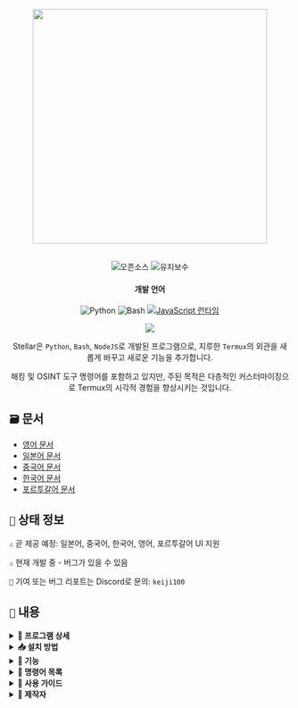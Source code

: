 <p align="center"> <kbd> <img src="https://i.pinimg.com/originals/02/87/d3/0287d3ba8b3330fca99f69e2001d3168.gif?semt=ais_hybrid&w=740" width="420"> </kbd><br><br>

<div align="center">

![오픈소스](https://img.shields.io/badge/오픈소스-3DA639?style=for-the-badge&logo=open-source-initiative&logoColor=white) ![유지보수](https://img.shields.io/badge/유지보수_중(예)-2ea44f?style=for-the-badge)

<h4>개발 언어</h4>

![Python](https://img.shields.io/badge/Python-3776AB?style=for-the-badge&logo=python&logoColor=white)
![Bash](https://img.shields.io/badge/Shell_스크립트-121011?style=for-the-badge&logo=gnu-bash&logoColor=white)
[![JavaScript 런타임](https://img.shields.io/badge/JavaScript_런타임-Node.js-yellow?style=for-the-badge&logo=javascript&logoColor=white&color=f7df1e&labelColor=000000)](https://nodejs.org/)

</div>

<div align="center">
    <img src="https://img.shields.io/badge/Stellar-6C00FF?style=for-the-badge&logo=stellar&logoColor=white&labelColor=121212"><br>
    <strong></strong>
</div>

<div align="center">

Stellar은 `Python`, `Bash`, `NodeJS`로 개발된 프로그램으로, 지루한 `Termux`의 외관을 새롭게 바꾸고 새로운 기능을 추가합니다.

해킹 및 OSINT 도구 명령어를 포함하고 있지만, 주된 목적은 다층적인 커스터마이징으로 Termux의 시각적 경험을 향상시키는 것입니다.

</div>

## `🗃️` 문서 

- [영어 문서](https://github.com/Keiji821/Stellar/blob/master/docs/README_English.md)
- [일본어 문서](https://github.com/Keiji821/Stellar/blob/master/docs/README_Japanese.md)
- [중국어 문서](https://github.com/Keiji821/Stellar/blob/master/docs/README_Chinese.md)
- [한국어 문서](https://github.com/Keiji821/Stellar/blob/master/docs/README_Korean.md)
- [포르투갈어 문서](https://github.com/Keiji821/Stellar/blob/master/docs/README_Portuguese.md)

## `📄` 상태 정보

`⚠️` 곧 제공 예정: 일본어, 중국어, 한국어, 영어, 포르투갈어 UI 지원

`⚠️` 현재 개발 중 - 버그가 있을 수 있음

`📌` 기여 또는 버그 리포트는 Discord로 문의: `keiji100`

## `📜` 내용

<details>
<summary><b>📑 프로그램 상세</b></summary>

```shell
프로그램 이름: Stellar
제작일: 2024/06/01
버전: v0.0.0 (개발 중)
크기: 17MB
지원 언어: 스페인어만
제작자: Keiji821
```
</details>

<details>
<summary><b>📥 설치 방법</b></summary>

다음 명령어를 순서대로 실행:

```shell
pkg update && pkg upgrade
```

```shell
pkg install git -y
```

```shell
git clone https://github.com/Keiji821/Stellar
```

```shell
cd Stellar
```

```shell
bash install.sh
```

`bash install.sh` 실행 후 설치 시스템이 시작됩니다. 안정적인 인터넷 연결이 필요합니다. 설치 완료 후 Termux가 재시작되며, `TOR` 기능을 위해 완전히 종료하는 것을 권장합니다.

</details>

<details>
<summary><b>🧩 기능</b></summary>

Stellar은 `Zsh` 없이 순수 `Bash`로 Termux 커스터마이징:

> 주요 기능
```shell
• 커스터마이즈 가능한 배너/배경색
• 디바이스 정보 패널
• TOR 보안 계층
• Termux 배경색 커스터마이징
• 필수 유틸리티 명령어
• 강화된 termux-properties
• 기본 command-not-found 핸들러
• 지문 잠금 화면
• Termux-API 통합
• Termux-X11 환경 변수
```

> APT 의존성
```shell
• python
• cloudflared 
• tor
• nmap
• exiftool
• nodejs
• termux-api
• dnsutils
• lsd
• x11-repo
• termux-x11-nightly
• root-repo
```

> PIP 의존성
```shell   
• beautifulsoup4
• pyfiglet
• phonenumbers
• psutil
• PySocks
• requests
• rich
• "rich[jupyter]"
• lolcat
• discord
• fake_useragent
• pycryptodome
```
</details>

<details>
<summary><b>📀 명령어 목록</b></summary>

> **🔧 시스템**  
```bash
reload       │ 배너 시스템 재로드  
user-config  │ 커스터마이즈 센터
my           │ Stellar 프로필 표시
uninstall    │ 완전 제거  
update       │ GitHub에서 업데이트  
bash         │ 터미널 세션 재시작   
reset        │ 기본 상태로 복원
dstr         | rm -rf 단축 명령
move         | mv 단축 명령
copy         | cp 단축 명령
x11          | termux-x11 :0 & export DISPLAY=:0 단축 명령
```

> **🛠️ 유틸리티**  
```bash
ia           │ 무료 API AI 서비스  
ia-image     │ AI 이미지 생성기  
traductor    │ 실시간 번역기  
myip         │ 공인 IP 확인  
passwordgen  │ 안전한 비밀번호 생성  
encrypt-file │ 파일 암호화  
```

> **🌐 OSINT**  
```bash
ipinfo       │ IP 정보 분석  
urlinfo      │ URL 분석기  
userfinder   │ 크로스 플랫폼 사용자 검색  
phoneinfo    │ 전화번호 조회  
metadatainfo │ 파일 메타데이터 추출  
emailsearch  │ 이메일 검색  
```

> **📱 Discord**  
```bash
userinfo           │ 사용자 정보(ID)  
serverinfo         │ 서버 정보(ID)  
searchinvites      │ 초대 링크 검색  
inviteinfo         │ 초대 분석  
role-mapper        │ 역할 권한 매핑  
mutual-servers     │ 공통 서버  
webhook-mass-spam  │ 웹훅 스팸  
mass-delete-channels │ 채널 대량 삭제  
```

> **📸 Instagram**  
```bash
profileinfo  │ 프로필 메타데이터  
```

> **⚡ 침투 테스트**  
```bash
ddos        │ DDoS 공격(IP+포트)  
```
</details>

<details>
<summary><b>📄 사용 가이드</b></summary>

설치 후 `user-config`로 다음을 커스터마이즈:
- 배너 ASCII 아트
- 컬러 스킴
- 터미널 배경 (라이트/다크 모드)
- 기타 시각 요소

인터랙티브 커스터마이즈 마법사 제공
</details>

<details>
<summary><b>🌹 제작자</b></summary>

```diff
+ Keiji821 (리드 개발자)
```

##### 협업/문의

<p align="left">
  <a href="https://discord.com/users/983476283491110932">
<img src="https://img.shields.io/badge/Discord-Keiji-%235865F2?style=for-the-badge&logo=discord&logoColor=white">
  </a>
</p>

##### `❤️` 후원

프로젝트를 지원하려면:

[![Binance 후원](https://img.shields.io/badge/Binance%20Pay-F0B90B?style=for-the-badge&logo=binance&logoColor=white&label=후원&labelColor=black&message=763579717)](https://pay.binance.com/en)

[![PayPal 후원](https://img.shields.io/badge/PayPal-00457C?style=for-the-badge&logo=paypal&logoColor=white&label=후원&labelColor=003087&message=felixdppdcg69@gmail.com)](https://paypal.me/felixdppdcg69)
</details>